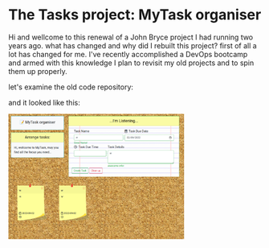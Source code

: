 # The Tasks project:  MyTask organiser

Hi and wellcome to this renewal of a John Bryce project I had running two years ago.
what has changed and why did I rebuilt this project?
first of all a lot has changed for me. I've recently accomplished a DevOps bootcamp and 
armed with this knowledge I plan to revisit my old projects and to spin them up properly.

let's examine the old code repository:

and it looked like this:

<img src="images/old.png" width="350" alt="old tasks project">